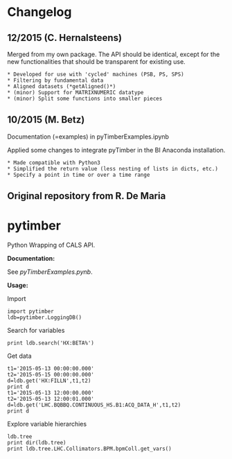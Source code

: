 # Changelog

## 12/2015 (C. Hernalsteens)

Merged from my own package. The API should be identical, except for the new functionalities that should be transparent for existing use.

    * Developed for use with 'cycled' machines (PSB, PS, SPS)
    * Filtering by fundamental data
    * Aligned datasets (*getAligned()*)
    * (minor) Support for MATRIXNUMERIC datatype
    * (minor) Split some functions into smaller pieces

## 10/2015 (M. Betz)

Documentation (=examples) in pyTimberExamples.ipynb

Applied some changes to integrate pyTimber in the BI Anaconda installation.

    * Made compatible with Python3
    * Simplified the return value (less nesting of lists in dicts, etc.)
    * Specify a point in time or over a time range
    
## Original repository from R. De Maria


# pytimber

Python Wrapping of CALS API. 

**Documentation:**

See *pyTimberExamples.pynb*.

**Usage:**

Import

    import pytimber
    ldb=pytimber.LoggingDB()

Search for variables

    print ldb.search('HX:BETA%')

Get data

    t1='2015-05-13 00:00:00.000'
    t2='2015-05-15 00:00:00.000'
    d=ldb.get('HX:FILLN',t1,t2)
    print d
    t1='2015-05-13 12:00:00.000'
    t2='2015-05-13 12:00:01.000'
    d=ldb.get('LHC.BQBBQ.CONTINUOUS_HS.B1:ACQ_DATA_H',t1,t2)
    print d

Explore variable hierarchies

    ldb.tree
    print dir(ldb.tree)
    print ldb.tree.LHC.Collimators.BPM.bpmColl.get_vars()
